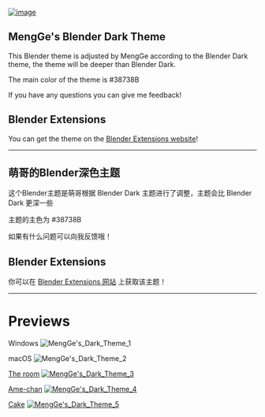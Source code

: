 [![image](https://github.com/user-attachments/assets/2cd7eaf5-e5e3-4f37-b3a3-23f5f3b04e31)](https://github.com/menggekkd/MengGes_Blender_Dark_Theme)

## MengGe's Blender Dark Theme

This Blender theme is adjusted by MengGe according to the Blender Dark theme, the theme will be deeper than Blender Dark.

The main color of the theme is #38738B

If you have any questions you can give me feedback!

## Blender Extensions

You can get the theme on the [Blender Extensions website](https://extensions.blender.org/approval-queue/mengges-dark-theme)!

---

## 萌哥的Blender深色主题

这个Blender主题是萌哥根据 Blender Dark 主题进行了调整，主题会比 Blender Dark 更深一些

主题的主色为 #38738B

如果有什么问题可以向我反馈哦！

## Blender Extensions

你可以在 [Blender Extensions 网站](https://extensions.blender.org/approval-queue/mengges-dark-theme) 上获取该主题！

---

# Previews

Windows
![MengGe's_Dark_Theme_1](https://github.com/user-attachments/assets/a87d7fe5-fe86-48f0-8058-2b1bed45b3ae)

macOS
![MengGe's_Dark_Theme_2](https://github.com/user-attachments/assets/8b56cfc7-8014-4abc-ab9c-641677aa1af1)

[The room](https://artstation.com/artwork/492Bzl)
[![MengGe's_Dark_Theme_3](https://github.com/user-attachments/assets/d6bacb43-c1e5-4755-b746-bf9e16ff4f91)](https://artstation.com/artwork/492Bzl)

[Ame-chan](https://www.patreon.com/posts/kangel-wip-108770233?utm_medium=clipboard_copy&utm_source=copyLink&utm_campaign=postshare_creator&utm_content=join_link)
[![MengGe's_Dark_Theme_4](https://github.com/user-attachments/assets/1ad3a232-c6e1-4b6d-a220-48f0e34f9102)](https://www.patreon.com/posts/kangel-wip-108770233?utm_medium=clipboard_copy&utm_source=copyLink&utm_campaign=postshare_creator&utm_content=join_link)

[Cake](https://artstation.com/artwork/6Nramw)
[![MengGe's_Dark_Theme_5](https://github.com/user-attachments/assets/832bafdc-6d39-4c77-9548-2495024d74dd)](https://artstation.com/artwork/6Nramw)

